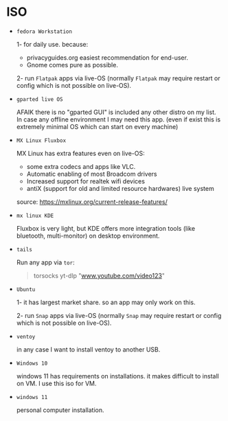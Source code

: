 # ISO

- `fedora Workstation`
  
  1- for daily use. because:
  - privacyguides.org easiest recommendation for end-user.
  - Gnome comes pure as possible.

  2- run `Flatpak` apps via live-OS (normally `Flatpak` may require restart or config which is not possible on live-OS).

- `gparted live OS`

  AFAIK there is no "gparted GUI" is included any other distro on my list. In case any offline environment I may need this app. (even if exist this is extremely minimal OS which can start on every machine)

- `MX Linux Fluxbox`

  MX Linux has extra features even on live-OS:
  - some extra codecs and apps like VLC.
  - Automatic enabling of most Broadcom drivers
  - Increased support for realtek wifi devices
  - antiX (support for old and limited resource hardwares) live system

  source: <https://mxlinux.org/current-release-features/>

- `mx linux KDE`

  Fluxbox is very light, but KDE offers more integration tools (like bluetooth, multi-monitor) on desktop environment.

- `tails`

  Run any app via `tor`:
  
  > torsocks yt-dlp "www.youtube.com/video123"

- `Ubuntu`

  1- it has largest market share. so an app may only work on this.

  2- run `Snap` apps via live-OS (normally `Snap` may require restart or config which is not possible on live-OS).

- `ventoy`

  in any case I want to install ventoy to another USB.

- `Windows 10`

  windows 11 has requirements on installations. it makes difficult to install on VM. I use this iso for VM.

- `windows 11`

  personal computer installation.
